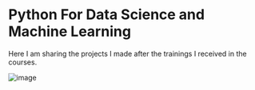 # Python For Data Science and Machine Learning
Here I am sharing the projects I made after the trainings I received in the courses.


![image](https://user-images.githubusercontent.com/83660447/230908718-89f465ed-3e1e-4b3d-ba7c-01b4592994d4.png)


